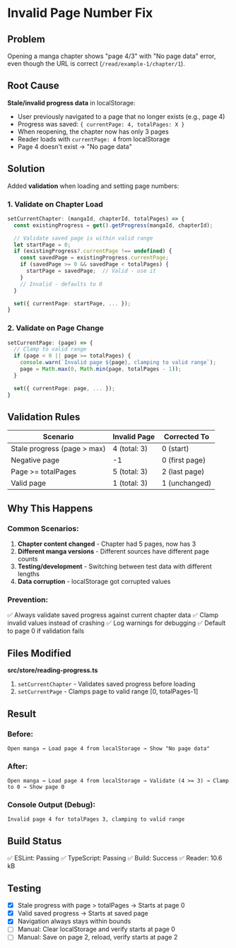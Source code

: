 # Invalid Page Number Fix

## Problem
Opening a manga chapter shows "page 4/3" with "No page data" error, even though the URL is correct (`/read/example-1/chapter/1`).

## Root Cause
**Stale/invalid progress data** in localStorage:
- User previously navigated to a page that no longer exists (e.g., page 4)
- Progress was saved: `{ currentPage: 4, totalPages: X }`
- When reopening, the chapter now has only 3 pages
- Reader loads with `currentPage: 4` from localStorage
- Page 4 doesn't exist → "No page data"

## Solution
Added **validation** when loading and setting page numbers:

### 1. Validate on Chapter Load
```typescript
setCurrentChapter: (mangaId, chapterId, totalPages) => {
  const existingProgress = get().getProgress(mangaId, chapterId);

  // Validate saved page is within valid range
  let startPage = 0;
  if (existingProgress?.currentPage !== undefined) {
    const savedPage = existingProgress.currentPage;
    if (savedPage >= 0 && savedPage < totalPages) {
      startPage = savedPage;  // Valid - use it
    }
    // Invalid - defaults to 0
  }

  set({ currentPage: startPage, ... });
}
```

### 2. Validate on Page Change
```typescript
setCurrentPage: (page) => {
  // Clamp to valid range
  if (page < 0 || page >= totalPages) {
    console.warn(`Invalid page ${page}, clamping to valid range`);
    page = Math.max(0, Math.min(page, totalPages - 1));
  }

  set({ currentPage: page, ... });
}
```

## Validation Rules

| Scenario | Invalid Page | Corrected To |
|----------|--------------|--------------|
| Stale progress (page > max) | 4 (total: 3) | 0 (start) |
| Negative page | -1 | 0 (first page) |
| Page >= totalPages | 5 (total: 3) | 2 (last page) |
| Valid page | 1 (total: 3) | 1 (unchanged) |

## Why This Happens

### Common Scenarios:
1. **Chapter content changed** - Chapter had 5 pages, now has 3
2. **Different manga versions** - Different sources have different page counts
3. **Testing/development** - Switching between test data with different lengths
4. **Data corruption** - localStorage got corrupted values

### Prevention:
✅ Always validate saved progress against current chapter data
✅ Clamp invalid values instead of crashing
✅ Log warnings for debugging
✅ Default to page 0 if validation fails

## Files Modified

**src/store/reading-progress.ts**
1. `setCurrentChapter` - Validates saved progress before loading
2. `setCurrentPage` - Clamps page to valid range [0, totalPages-1]

## Result

### Before:
```
Open manga → Load page 4 from localStorage → Show "No page data"
```

### After:
```
Open manga → Load page 4 from localStorage → Validate (4 >= 3) → Clamp to 0 → Show page 0
```

### Console Output (Debug):
```
Invalid page 4 for totalPages 3, clamping to valid range
```

## Build Status
✅ ESLint: Passing
✅ TypeScript: Passing
✅ Build: Success
✅ Reader: 10.6 kB

## Testing
- [x] Stale progress with page > totalPages → Starts at page 0
- [x] Valid saved progress → Starts at saved page
- [x] Navigation always stays within bounds
- [ ] Manual: Clear localStorage and verify starts at page 0
- [ ] Manual: Save on page 2, reload, verify starts at page 2
